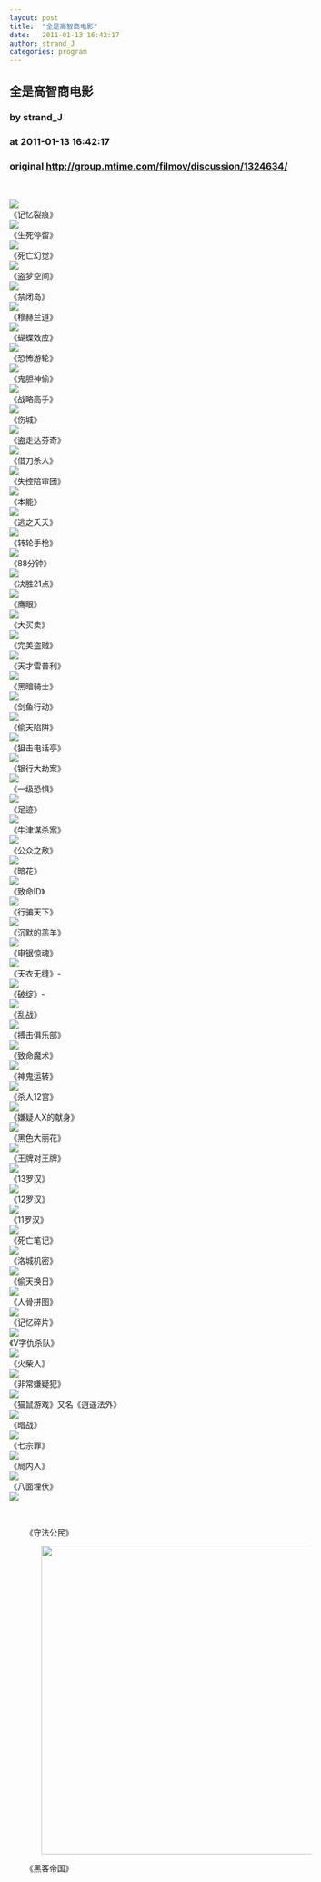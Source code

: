 ```yaml
---
layout: post
title:  "全是高智商电影"
date:   2011-01-13 16:42:17
author: strand_J
categories: program
---
```


## 全是高智商电影
### by strand_J
### at 2011-01-13 16:42:17
### original <http://group.mtime.com/filmov/discussion/1324634/>

<p> </p>

<p><img src="http://img22.mtime.cn/get.ashx?uri=http://image163.poco.cn/mypoco/myphoto/20101013/14/55895150201010131409352341335029212_063.jpg"><br>《记忆裂痕》<br><img src="http://img22.mtime.cn/get.ashx?uri=http://image163.poco.cn/mypoco/myphoto/20101013/14/55895150201010131409352341335029212_062.jpg"><br>《生死停留》<br><img src="http://img22.mtime.cn/get.ashx?uri=http://image163.poco.cn/mypoco/myphoto/20101013/14/55895150201010131409352341335029212_061.jpg"><br>《死亡幻觉》<br><img src="http://img22.mtime.cn/get.ashx?uri=http://image163.poco.cn/mypoco/myphoto/20101013/14/55895150201010131409352341335029212_060.jpg"><br>《盗梦空间》<br><img src="http://img22.mtime.cn/get.ashx?uri=http://image163.poco.cn/mypoco/myphoto/20101013/14/55895150201010131409352341335029212_059.jpg"><br>《禁闭岛》<br><img src="http://img22.mtime.cn/get.ashx?uri=http://image163.poco.cn/mypoco/myphoto/20101013/14/55895150201010131409352341335029212_058.jpg"><br>《穆赫兰道》<br><img src="http://img22.mtime.cn/get.ashx?uri=http://image163.poco.cn/mypoco/myphoto/20101013/14/55895150201010131409352341335029212_057.jpg"><br>《蝴蝶效应》<br><img src="http://img22.mtime.cn/get.ashx?uri=http://image163.poco.cn/mypoco/myphoto/20101013/14/55895150201010131409352341335029212_056.jpg"><br>《恐怖游轮》<br><img src="http://img22.mtime.cn/get.ashx?uri=http://image163.poco.cn/mypoco/myphoto/20101013/14/55895150201010131409352341335029212_055.jpg"><br>《鬼胆神偷》<br><img src="http://img22.mtime.cn/get.ashx?uri=http://image163.poco.cn/mypoco/myphoto/20101013/14/55895150201010131409352341335029212_054.jpg"><br>《战略高手》<br><img src="http://img22.mtime.cn/get.ashx?uri=http://image163.poco.cn/mypoco/myphoto/20101013/14/55895150201010131409352341335029212_053.jpg"><br>《伤城》<br><img src="http://img22.mtime.cn/get.ashx?uri=http://image163.poco.cn/mypoco/myphoto/20101013/14/55895150201010131409352341335029212_052.jpg"><br>《盗走达芬奇》<br><img src="http://img22.mtime.cn/get.ashx?uri=http://image163.poco.cn/mypoco/myphoto/20101013/14/55895150201010131409352341335029212_051.jpg"><br>《借刀杀人》<br><img src="http://img22.mtime.cn/get.ashx?uri=http://image163.poco.cn/mypoco/myphoto/20101013/14/55895150201010131409352341335029212_050.jpg"><br>《失控陪审团》<br><img src="http://img22.mtime.cn/get.ashx?uri=http://image163.poco.cn/mypoco/myphoto/20101013/14/55895150201010131409352341335029212_049.jpg"><br>《本能》<br><img src="http://img22.mtime.cn/get.ashx?uri=http://image163.poco.cn/mypoco/myphoto/20101013/14/55895150201010131409352341335029212_048.jpg"><br>《逃之夭夭》<br><img src="http://img22.mtime.cn/get.ashx?uri=http://image163.poco.cn/mypoco/myphoto/20101013/14/55895150201010131409352341335029212_047.jpg"><br>《转轮手枪》<br><img src="http://img22.mtime.cn/get.ashx?uri=http://image163.poco.cn/mypoco/myphoto/20101013/14/55895150201010131409352341335029212_046.jpg"><br>《88分钟》<br><img src="http://img22.mtime.cn/get.ashx?uri=http://image163.poco.cn/mypoco/myphoto/20101013/14/55895150201010131409352341335029212_045.jpg"><br>《决胜21点》<br><img src="http://img22.mtime.cn/get.ashx?uri=http://image163.poco.cn/mypoco/myphoto/20101013/14/55895150201010131409352341335029212_044.jpg"><br>《鹰眼》<br><img src="http://img22.mtime.cn/get.ashx?uri=http://image163.poco.cn/mypoco/myphoto/20101013/14/55895150201010131409352341335029212_043.jpg"><br>《大买卖》<br><img src="http://img22.mtime.cn/get.ashx?uri=http://image163.poco.cn/mypoco/myphoto/20101013/14/55895150201010131409352341335029212_042.jpg"><br>《完美盗贼》<br><img src="http://img22.mtime.cn/get.ashx?uri=http://image163.poco.cn/mypoco/myphoto/20101013/14/55895150201010131409352341335029212_041.jpg"><br>《天才雷普利》<br><img src="http://img22.mtime.cn/get.ashx?uri=http://image163.poco.cn/mypoco/myphoto/20101013/14/55895150201010131409352341335029212_040.jpg"><br>《黑暗骑士》<br><img src="http://img22.mtime.cn/get.ashx?uri=http://image163.poco.cn/mypoco/myphoto/20101013/14/55895150201010131409352341335029212_039.jpg"><br>《剑鱼行动》<br><img src="http://img22.mtime.cn/get.ashx?uri=http://image163.poco.cn/mypoco/myphoto/20101013/14/55895150201010131409352341335029212_038.jpg"><br>《偷天陷阱》<br><img src="http://img22.mtime.cn/get.ashx?uri=http://image163.poco.cn/mypoco/myphoto/20101013/14/55895150201010131409352341335029212_037.jpg"><br>《狙击电话亭》<br><img src="http://img22.mtime.cn/get.ashx?uri=http://image163.poco.cn/mypoco/myphoto/20101013/14/55895150201010131409352341335029212_036.jpg"><br>《银行大劫案》<br><img src="http://img22.mtime.cn/get.ashx?uri=http://image163.poco.cn/mypoco/myphoto/20101013/14/55895150201010131409352341335029212_035.jpg"><br>《一级恐惧》<br><img src="http://img22.mtime.cn/get.ashx?uri=http://image163.poco.cn/mypoco/myphoto/20101013/14/55895150201010131409352341335029212_034.jpg"><br>《足迹》<br><img src="http://img22.mtime.cn/get.ashx?uri=http://image163.poco.cn/mypoco/myphoto/20101013/14/55895150201010131409352341335029212_033.jpg"><br>《牛津谋杀案》<br><img src="http://img22.mtime.cn/get.ashx?uri=http://image163.poco.cn/mypoco/myphoto/20101013/14/55895150201010131409352341335029212_032.jpg"><br>《公众之敌》<br><img src="http://img22.mtime.cn/get.ashx?uri=http://image163.poco.cn/mypoco/myphoto/20101013/14/55895150201010131409352341335029212_031.jpg"><br>《暗花》<br><img src="http://img22.mtime.cn/get.ashx?uri=http://image163.poco.cn/mypoco/myphoto/20101013/14/55895150201010131409352341335029212_030.jpg"><br>《致命ID》<br><img src="http://img22.mtime.cn/get.ashx?uri=http://image163.poco.cn/mypoco/myphoto/20101013/14/55895150201010131409352341335029212_029.jpg"><br>《行骗天下》<br><img src="http://img22.mtime.cn/get.ashx?uri=http://image163.poco.cn/mypoco/myphoto/20101013/14/55895150201010131409352341335029212_028.jpg"><br>《沉默的羔羊》<br><img src="http://img22.mtime.cn/get.ashx?uri=http://image163.poco.cn/mypoco/myphoto/20101013/14/55895150201010131409352341335029212_027.jpg"><br>《电锯惊魂》<br><img src="http://img22.mtime.cn/get.ashx?uri=http://image163.poco.cn/mypoco/myphoto/20101013/14/55895150201010131409352341335029212_026.jpg"><br>《天衣无缝》-<br><img src="http://img22.mtime.cn/get.ashx?uri=http://image163.poco.cn/mypoco/myphoto/20101013/14/55895150201010131409352341335029212_025.jpg"><br>《破绽》-<br><img src="http://img22.mtime.cn/get.ashx?uri=http://image163.poco.cn/mypoco/myphoto/20101013/14/55895150201010131409352341335029212_024.jpg"><br>《乱战》<br><img src="http://img22.mtime.cn/get.ashx?uri=http://image163.poco.cn/mypoco/myphoto/20101013/14/55895150201010131409352341335029212_023.jpg"><br>《搏击俱乐部》<br><img src="http://img22.mtime.cn/get.ashx?uri=http://image163.poco.cn/mypoco/myphoto/20101013/14/55895150201010131409352341335029212_022.jpg"><br>《致命魔术》<br><img src="http://img22.mtime.cn/get.ashx?uri=http://image163.poco.cn/mypoco/myphoto/20101013/14/55895150201010131409352341335029212_021.jpg"><br>《神鬼运转》<br><img src="http://img22.mtime.cn/get.ashx?uri=http://image163.poco.cn/mypoco/myphoto/20101013/14/55895150201010131409352341335029212_020.jpg"><br>《杀人12宫》<br><img src="http://img22.mtime.cn/get.ashx?uri=http://image163.poco.cn/mypoco/myphoto/20101013/14/55895150201010131409352341335029212_019.jpg"><br>《嫌疑人X的献身》<br><img src="http://img22.mtime.cn/get.ashx?uri=http://image163.poco.cn/mypoco/myphoto/20101013/14/55895150201010131409352341335029212_018.jpg"><br>《黑色大丽花》<br><img src="http://img22.mtime.cn/get.ashx?uri=http://image163.poco.cn/mypoco/myphoto/20101013/14/55895150201010131409352341335029212_017.jpg"><br>《王牌对王牌》<br><img src="http://img22.mtime.cn/get.ashx?uri=http://image163.poco.cn/mypoco/myphoto/20101013/14/55895150201010131409352341335029212_016.jpg"><br>《13罗汉》<br><img src="http://img22.mtime.cn/get.ashx?uri=http://image163.poco.cn/mypoco/myphoto/20101013/14/55895150201010131409352341335029212_015.jpg"><br>《12罗汉》<br><img src="http://img22.mtime.cn/get.ashx?uri=http://image163.poco.cn/mypoco/myphoto/20101013/14/55895150201010131409352341335029212_014.jpg"><br>《11罗汉》<br><img src="http://img22.mtime.cn/get.ashx?uri=http://image163.poco.cn/mypoco/myphoto/20101013/14/55895150201010131409352341335029212_013.jpg"><br>《死亡笔记》<br><img src="http://img22.mtime.cn/get.ashx?uri=http://image163.poco.cn/mypoco/myphoto/20101013/14/55895150201010131409352341335029212_012.jpg"><br>《洛城机密》<br><img src="http://img22.mtime.cn/get.ashx?uri=http://image163.poco.cn/mypoco/myphoto/20101013/14/55895150201010131409352341335029212_011.jpg"><br>《偷天换日》<br><img src="http://img22.mtime.cn/get.ashx?uri=http://image163.poco.cn/mypoco/myphoto/20101013/14/55895150201010131409352341335029212_010.jpg"><br>《人骨拼图》<br><img src="http://img22.mtime.cn/get.ashx?uri=http://image163.poco.cn/mypoco/myphoto/20101013/14/55895150201010131409352341335029212_009.jpg"><br>《记忆碎片》<br><img src="http://img22.mtime.cn/get.ashx?uri=http://image163.poco.cn/mypoco/myphoto/20101013/14/55895150201010131409352341335029212_008.jpg"><br>《V字仇杀队》<br><img src="http://img22.mtime.cn/get.ashx?uri=http://image163.poco.cn/mypoco/myphoto/20101013/14/55895150201010131409352341335029212_007.jpg"><br>《火柴人》<br><img src="http://img22.mtime.cn/get.ashx?uri=http://image163.poco.cn/mypoco/myphoto/20101013/14/55895150201010131409352341335029212_006.jpg"><br>《非常嫌疑犯》<br><img src="http://img22.mtime.cn/get.ashx?uri=http://image163.poco.cn/mypoco/myphoto/20101013/14/55895150201010131409352341335029212_005.jpg"><br>《猫鼠游戏》又名《逍遥法外》<br><img src="http://img22.mtime.cn/get.ashx?uri=http://image163.poco.cn/mypoco/myphoto/20101013/14/55895150201010131409352341335029212_004.jpg"><br>《暗战》<br><img src="http://img22.mtime.cn/get.ashx?uri=http://image163.poco.cn/mypoco/myphoto/20101013/14/55895150201010131409352341335029212_003.jpg"><br>《七宗罪》<br><img src="http://img22.mtime.cn/get.ashx?uri=http://image163.poco.cn/mypoco/myphoto/20101013/14/55895150201010131409352341335029212_002.jpg"><br>《局内人》<br><img src="http://img22.mtime.cn/get.ashx?uri=http://image163.poco.cn/mypoco/myphoto/20101013/14/55895150201010131409352341335029212_001.jpg"><br>《八面埋伏》<br><img src="http://img22.mtime.cn/get.ashx?uri=http://image163.poco.cn/mypoco/myphoto/20101013/14/55895150201010131409352341335029212_000.jpg"></p>

<p> </p>

<p style="TEXT-INDENT:2em">《守法公民》</p>

<p style="TEXT-INDENT:2em"><img height="541" src="http://img22.mtime.cn/get.ashx?uri=http://hiphotos.baidu.com/minidl/pic/item/7aa5d90ab2ba8a942fddd472.jpg" width="722"></p>

<p style="TEXT-INDENT:2em">《黑客帝国》<br><br><span></span></p>
